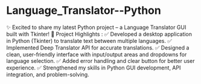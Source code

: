 # Language_Translator--Python
✨ Excited to share my latest Python project – a Language Translator GUI built with Tkinter!
🔹 Project Highlights :
✅ Developed a desktop application in Python (Tkinter) to translate text between multiple languages.
✅ Implemented Deep Translator API for accurate translations.
✅ Designed a clean, user-friendly interface with input/output areas and dropdowns for language selection.
✅ Added error handling and clear button for better user experience.
✅ Strengthened my skills in Python GUI development, API integration, and problem-solving.
